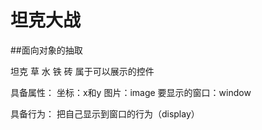 # 坦克大战


##面向对象的抽取

坦克  草 水 铁 砖
属于可以展示的控件

具备属性：
坐标：x和y
图片：image
要显示的窗口：window

具备行为：
把自己显示到窗口的行为（display）